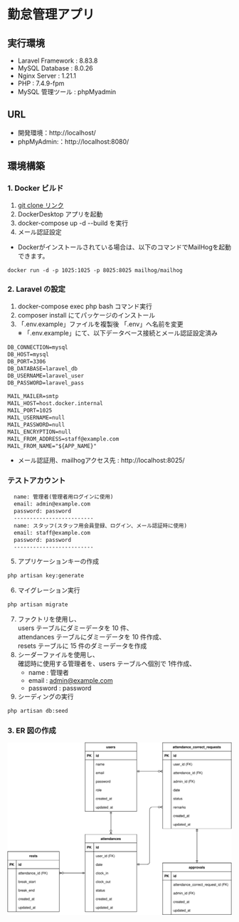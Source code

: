 # 勤怠管理アプリ

## 実行環境

- Laravel Framework : 8.83.8
- MySQL Database : 8.0.26
- Nginx Server : 1.21.1
- PHP : 7.4.9-fpm
- MySQL 管理ツール : phpMyadmin

## URL

- 開発環境：http://localhost/
- phpMyAdmin:：http://localhost:8080/

## 環境構築

### 1. Docker ビルド

1. [git clone リンク](https://github.com/coachtech-material/laravel-docker-template)
2. DockerDesktop アプリを起動
3. docker-compose up -d --build を実行
4. メール認証設定
- Dockerがインストールされている場合は、以下のコマンドでMailHogを起動できます。  
```docker
docker run -d -p 1025:1025 -p 8025:8025 mailhog/mailhog
```

### 2. Laravel の設定

1. docker-compose exec php bash コマンド実行
2. composer install にてパッケージのインストール
3. 「.env.example」ファイルを複製後 「.env」へ名前を変更  
※ 「.env.example」にて、以下データベース接続とメール認証設定済み

```text
DB_CONNECTION=mysql
DB_HOST=mysql
DB_PORT=3306
DB_DATABASE=laravel_db
DB_USERNAME=laravel_user
DB_PASSWORD=laravel_pass
```
```text
MAIL_MAILER=smtp
MAIL_HOST=host.docker.internal
MAIL_PORT=1025
MAIL_USERNAME=null
MAIL_PASSWORD=null
MAIL_ENCRYPTION=null
MAIL_FROM_ADDRESS=staff@example.com
MAIL_FROM_NAME="${APP_NAME}"
```
- メール認証用、mailhogアクセス先 : http://localhost:8025/

### テストアカウント
      name: 管理者(管理者用ログインに使用)  
      email: admin@example.com  
      password: password  
      -------------------------
      name: スタッフ(スタッフ用会員登録、ログイン、メール認証時に使用)  
      email: staff@example.com  
      password: password  
      -------------------------

5. アプリケーションキーの作成

```bash
php artisan key:generate
```

6. マイグレーション実行

```bash
php artisan migrate
```

7. ファクトリを使用し、  
    users テーブルにダミーデータを 10 件、  
    attendances テーブルにダミーデータを 10 件作成、  
    resets テーブルに 15 件のダミーデータを作成
8. シーダーファイルを使用し、  
   確認時に使用する管理者を、users テーブルへ個別で 1件作成、  
   - name : 管理者
   - email : admin@example.com
   - password : password
9. シーディングの実行

```bash
php artisan db:seed
```

### 3. ER 図の作成

![ER図](./src/attendance-test_ER.drawio.svg)

